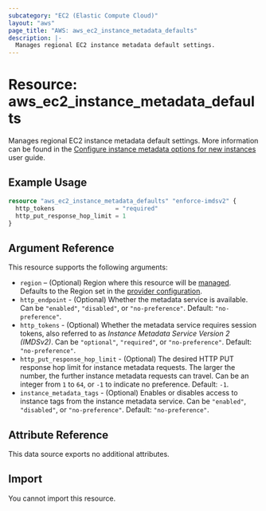 ```yaml
---
subcategory: "EC2 (Elastic Compute Cloud)"
layout: "aws"
page_title: "AWS: aws_ec2_instance_metadata_defaults"
description: |-
  Manages regional EC2 instance metadata default settings.
---
```


# Resource: aws_ec2_instance_metadata_defaults

Manages regional EC2 instance metadata default settings.
More information can be found in the [Configure instance metadata options for new instances](https://docs.aws.amazon.com/AWSEC2/latest/UserGuide/configuring-IMDS-new-instances.html) user guide.

## Example Usage

```terraform
resource "aws_ec2_instance_metadata_defaults" "enforce-imdsv2" {
  http_tokens                 = "required"
  http_put_response_hop_limit = 1
}
```

## Argument Reference

This resource supports the following arguments:

* `region` – (Optional) Region where this resource will be [managed](https://docs.aws.amazon.com/general/latest/gr/rande.html#regional-endpoints). Defaults to the Region set in the [provider configuration](https://registry.terraform.io/providers/hashicorp/aws/latest/docs#aws-configuration-reference).
* `http_endpoint` - (Optional) Whether the metadata service is available. Can be `"enabled"`, `"disabled"`, or `"no-preference"`. Default: `"no-preference"`.
* `http_tokens` - (Optional) Whether the metadata service requires session tokens, also referred to as _Instance Metadata Service Version 2 (IMDSv2)_. Can be `"optional"`, `"required"`, or `"no-preference"`. Default: `"no-preference"`.
* `http_put_response_hop_limit` - (Optional) The desired HTTP PUT response hop limit for instance metadata requests. The larger the number, the further instance metadata requests can travel. Can be an integer from `1` to `64`, or `-1` to indicate no preference. Default: `-1`.
* `instance_metadata_tags` - (Optional) Enables or disables access to instance tags from the instance metadata service. Can be `"enabled"`, `"disabled"`, or `"no-preference"`. Default: `"no-preference"`.

## Attribute Reference

This data source exports no additional attributes.

## Import

You cannot import this resource.
